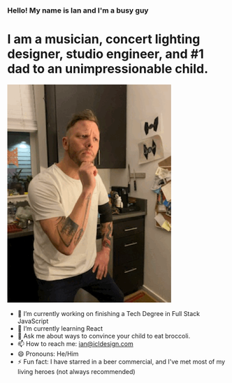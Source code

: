 ### Hello! My name is Ian and I'm a busy guy

# I am a musician, concert lighting designer, studio engineer, and #1 dad to an unimpressionable child.   

<img src="./Image.GIF">

- 🔭 I’m currently working on finishing a Tech Degree in Full Stack JavaScript
- 🌱 I’m currently learning React
- 💬 Ask me about ways to convince your child to eat broccoli. 
- 📫 How to reach me: ian@icldesign.com
- 😄 Pronouns: He/Him
- ⚡ Fun fact: I have starred in a beer commercial, and I've met most of my living heroes (not always recommended)


